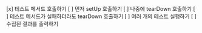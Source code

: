[x] 테스트 메서드 호출하기
[ ] 먼저 setUp 호출하기
[ ] 나중에 tearDown 호출하기
[ ] 테스트 메서드가 실패하더라도 tearDown 호출하기
[ ] 여러 개의 테스트 실행하기
[ ] 수집된 결과를 출력하기